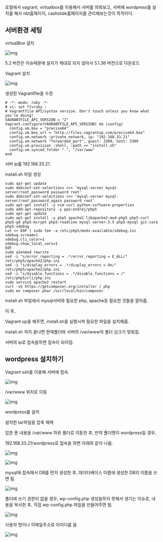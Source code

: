 로컬에서 vagrant, virtualbox를 이용해서 서버를 띄워보고, 서버에 wordpress를 설치를 해서 nbt홈페이지, cashslide홈페이지를 관리해보는것이 목적이다.

## 서버환경 세팅

virtualBox 설치

![img](image/virtualbox.png)

5.2 버전은 이슈때문에 설치가 제대로 되지 않아서 5.1.36 버전으로 다운로드

 

Vagrant 설치

![img](image/vagrant.png)

생성된 Vagrantfile을 수정

~~~shell
# -*- mode: ruby -*-
# vi: set ft=ruby :
# Vagrantfile API/syntax version. Don't touch unless you know what you're doing!
VAGRANTFILE_API_VERSION = "2"
Vagrant.configure(VAGRANTFILE_API_VERSION) do |config|
  config.vm.box = "precise64"
  config.vm.box_url = "http://files.vagrantup.com/precise64.box"
  config.vm.network :private_network, ip: "192.168.33.21"
  config.vm.network "forwarded_port", guest: 3309, host: 3309
  config.vm.provision :shell, :path => "install.sh"
  config.vm.synced_folder ".", "/var/www"
end
~~~

서버 ip를 192.168.33.21.

 

install.sh 파일 생성

~~~shell
sudo apt-get update
sudo debconf-set-selections <<< 'mysql-server mysql-server/root_password password root'
sudo debconf-set-selections <<< 'mysql-server mysql-server/root_password_again password root'
sudo apt-get install -y vim curl python-software-properties
sudo add-apt-repository -y ppa:ondrej/php5
sudo apt-get update
sudo apt-get install -y php5 apache2 libapache2-mod-php5 php5-curl php5-gd php5-mcrypt php5-readline mysql-server-5.5 php5-mysql git-core php5-xdebug
cat << EOF | sudo tee -a /etc/php5/mods-available/xdebug.ini
xdebug.scream=1
xdebug.cli_color=1
xdebug.show_local_vars=1
EOF
sudo a2enmod rewrite
sed -i "s/error_reporting = .*/error_reporting = E_ALL/" /etc/php5/apache2/php.ini
sed -i "s/display_errors = .*/display_errors = On/" /etc/php5/apache2/php.ini
sed -i "s/disable_functions = .*/disable_functions = /" /etc/php5/cli/php.ini
sudo service apache2 restart
curl -sS https://getcomposer.org/installer | php
sudo mv composer.phar /usr/local/bin/composer
~~~

install.sh 파일에서 mysql서버와 필요한 php, apache등 필요한 것들을 깔아줌.

 

이 후,

Vagrant up을 해주면, install.sh을 실행시켜 필요한 파일을 설치해줌.

install.sh 까지 끝나면 현재폴더와 서버의 /var/www의 폴더 싱크가 맞춰짐.

서버의 ip로 접속을하면 접속이 되어짐.

 

 

## wordpress 설치하기

 

Vagrant ssh를 이용해 서버에 접속.

![img](image/vagrant_ssh.png)

/var/www 위치로 이동

![img](image/tar_alz.png)

wordpress를 설치

설치한 tar파일을 압축 해제

 

압춘 푼 내용을 /var/www 하위 폴더로 이동한 후, 만약 폴더명이 wordpress일 경우,

192.168.33.21/wordpress로 접속을 하면 아래와 같이 나옴.

![img](image/wordpress1.png)

 

![img](image/wordpress2.png)

mysql에 접속해서 DB를 먼저 생성한 후, 데이터베이스 이름에 생성한 DB의 이름을 쓰면 됨.

 

![img](image/wordpress3.png)

폴더에 쓰기 권한이 없을 경우, wp-config.php 생성을하지 못해서 생기는 이슈로, 내용을 복사한 후, 직접 wp-config.php 파일을 만들어주면 됨.

 

![img](image/wordpress4.png)

사용자 명이나 이메일주소로 아이디를 씀.

 

![img](image/wordpress5.png)

 